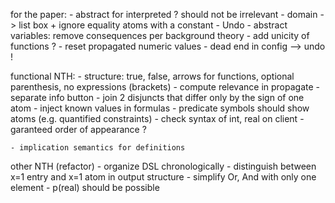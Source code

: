 
for the paper:
    - abstract for interpreted ? should not be irrelevant
    - domain -> list box + ignore equality atoms with a constant
    - Undo
    - abstract variables: remove consequences per background theory
    - add unicity of functions ?
    - reset propagated numeric values
    - dead end in config --> undo !

functional NTH:
    - structure: true, false, arrows for functions, optional parenthesis, no expressions (brackets)
    - compute relevance in propagate
    - separate info button
    - join 2 disjuncts that differ only by the sign of one atom
    - inject known values in formulas
    - predicate symbols should show atoms (e.g. quantified constraints)
    - check syntax of int, real on client
    - garanteed order of appearance ?

    - implication semantics for definitions

other NTH (refactor)
    - organize DSL chronologically
    - distinguish between x=1 entry and x=1 atom in output structure
    - simplify Or, And with only one element
    - p(real) should be possible